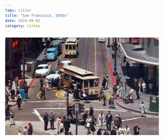 ```yaml
---
tags: cities
title: "San Francisco, 1950s"
date: 2024-09-02
category: cities
---
```




![sf-1950s.jpg](https://raw.githubusercontent.com/muneer78/muneer78.github.io/master/images/sf-1950s.jpg)
        